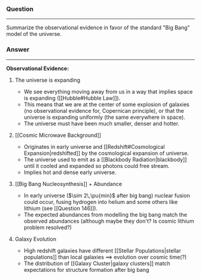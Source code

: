 ### Question
---
Summarize the observational evidence in favor of the standard "Big Bang" model of the universe.

### Answer
---
**Observational Evidence:**

1. The universe is expanding
	- We see everything moving away from us in a way that implies space is expanding ([[Hubble#Hubble Law]]).
	- This means that we are at the center of some explosion of galaxies (no observational evidence for, Copernican principle), or that the universe is expanding uniformly (the same everywhere in space). 
	- The universe must have been much smaller, denser and hotter.

2. [[Cosmic Microwave Background]]
	- Originates in early universe and [[Redshift#Cosmological Expansion|redshifted]] by the cosmological expansion of universe.
	- The universe used to emit as a [[Blackbody Radiation|blackbody]] until it cooled and expanded so photons could free stream.
	- Implies hot and dense early universe.

3. [[Big Bang Nucleosynthesis]] + Abundance
	- In early universe ($\sim 2\,\pu{min}$ after big bang) nuclear fusion could occur, fusing hydrogen into helium and some others like lithium (see [[Question 146]]).
	- The expected abundances from modelling the big bang match the observed abundances (although maybe they don't? Is cosmic lithium problem resolved?)

4. Galaxy Evolution
	- High redshift galaxies have different [[Stellar Populations|stellar populations]] than local galaxies $\implies$ evolution over cosmic time(?)
	- The distribution of [[Galaxy Cluster|galaxy clusters]] match expectations for structure formation after big bang